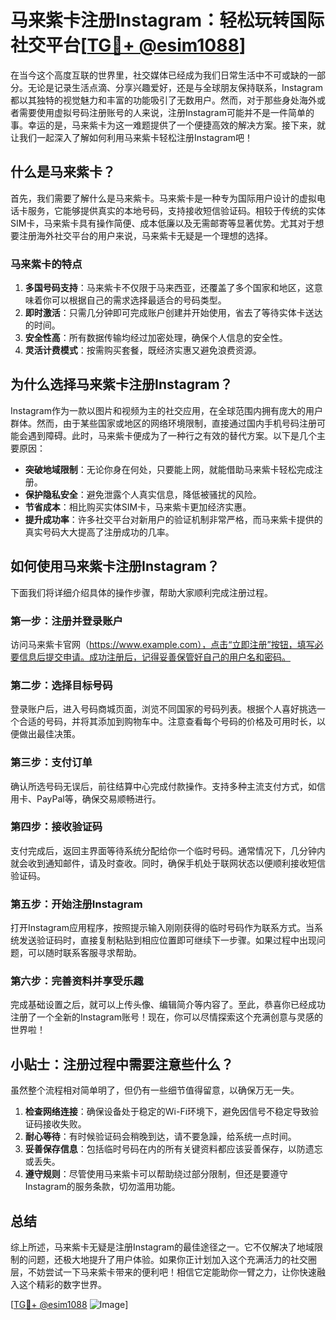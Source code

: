 # 马来紫卡注册Instagram：轻松玩转国际社交平台[[TG💪+ @esim1088](https://t.me/s/esim1088)]

在当今这个高度互联的世界里，社交媒体已经成为我们日常生活中不可或缺的一部分。无论是记录生活点滴、分享兴趣爱好，还是与全球朋友保持联系，Instagram都以其独特的视觉魅力和丰富的功能吸引了无数用户。然而，对于那些身处海外或者需要使用虚拟号码注册账号的人来说，注册Instagram可能并不是一件简单的事。幸运的是，马来紫卡为这一难题提供了一个便捷高效的解决方案。接下来，就让我们一起深入了解如何利用马来紫卡轻松注册Instagram吧！

## 什么是马来紫卡？

首先，我们需要了解什么是马来紫卡。马来紫卡是一种专为国际用户设计的虚拟电话卡服务，它能够提供真实的本地号码，支持接收短信验证码。相较于传统的实体SIM卡，马来紫卡具有操作简便、成本低廉以及无需邮寄等显著优势。尤其对于想要注册海外社交平台的用户来说，马来紫卡无疑是一个理想的选择。

### 马来紫卡的特点

1. **多国号码支持**：马来紫卡不仅限于马来西亚，还覆盖了多个国家和地区，这意味着你可以根据自己的需求选择最适合的号码类型。
2. **即时激活**：只需几分钟即可完成账户创建并开始使用，省去了等待实体卡送达的时间。
3. **安全性高**：所有数据传输均经过加密处理，确保个人信息的安全性。
4. **灵活计费模式**：按需购买套餐，既经济实惠又避免浪费资源。

## 为什么选择马来紫卡注册Instagram？

Instagram作为一款以图片和视频为主的社交应用，在全球范围内拥有庞大的用户群体。然而，由于某些国家或地区的网络环境限制，直接通过国内手机号码注册可能会遇到障碍。此时，马来紫卡便成为了一种行之有效的替代方案。以下是几个主要原因：

- **突破地域限制**：无论你身在何处，只要能上网，就能借助马来紫卡轻松完成注册。
- **保护隐私安全**：避免泄露个人真实信息，降低被骚扰的风险。
- **节省成本**：相比购买实体SIM卡，马来紫卡更加经济实惠。
- **提升成功率**：许多社交平台对新用户的验证机制非常严格，而马来紫卡提供的真实号码大大提高了注册成功的几率。

## 如何使用马来紫卡注册Instagram？

下面我们将详细介绍具体的操作步骤，帮助大家顺利完成注册过程。

### 第一步：注册并登录账户

访问马来紫卡官网（https://www.example.com），点击“立即注册”按钮，填写必要信息后提交申请。成功注册后，记得妥善保管好自己的用户名和密码。

### 第二步：选择目标号码

登录账户后，进入号码商城页面，浏览不同国家的号码列表。根据个人喜好挑选一个合适的号码，并将其添加到购物车中。注意查看每个号码的价格及可用时长，以便做出最佳决策。

### 第三步：支付订单

确认所选号码无误后，前往结算中心完成付款操作。支持多种主流支付方式，如信用卡、PayPal等，确保交易顺畅进行。

### 第四步：接收验证码

支付完成后，返回主界面等待系统分配给你一个临时号码。通常情况下，几分钟内就会收到通知邮件，请及时查收。同时，确保手机处于联网状态以便顺利接收短信验证码。

### 第五步：开始注册Instagram

打开Instagram应用程序，按照提示输入刚刚获得的临时号码作为联系方式。当系统发送验证码时，直接复制粘贴到相应位置即可继续下一步骤。如果过程中出现问题，可以随时联系客服寻求帮助。

### 第六步：完善资料并享受乐趣

完成基础设置之后，就可以上传头像、编辑简介等内容了。至此，恭喜你已经成功注册了一个全新的Instagram账号！现在，你可以尽情探索这个充满创意与灵感的世界啦！

## 小贴士：注册过程中需要注意些什么？

虽然整个流程相对简单明了，但仍有一些细节值得留意，以确保万无一失。

1. **检查网络连接**：确保设备处于稳定的Wi-Fi环境下，避免因信号不稳定导致验证码接收失败。
2. **耐心等待**：有时候验证码会稍晚到达，请不要急躁，给系统一点时间。
3. **妥善保存信息**：包括临时号码在内的所有关键资料都应该妥善保存，以防遗忘或丢失。
4. **遵守规则**：尽管使用马来紫卡可以帮助绕过部分限制，但还是要遵守Instagram的服务条款，切勿滥用功能。

## 总结

综上所述，马来紫卡无疑是注册Instagram的最佳途径之一。它不仅解决了地域限制的问题，还极大地提升了用户体验。如果你正计划加入这个充满活力的社交圈层，不妨尝试一下马来紫卡带来的便利吧！相信它定能助你一臂之力，让你快速融入这个精彩的数字世界。

[[TG💪+ @esim1088](https://t.me/s/esim1088) ![Image](https://i.postimg.cc/4NQfJmqS/Snipaste-2025-05-13-00-14-12.png)]